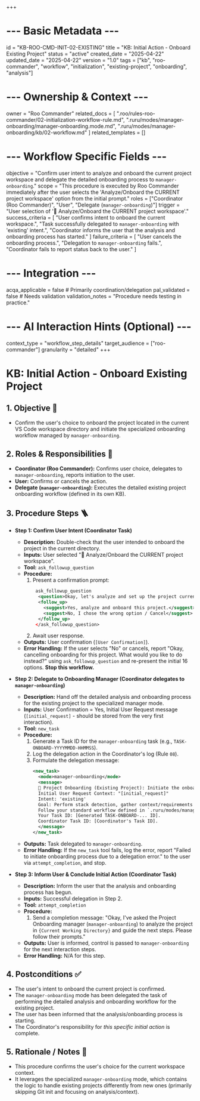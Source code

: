 +++
# --- Basic Metadata ---
id = "KB-ROO-CMD-INIT-02-EXISTING"
title = "KB: Initial Action - Onboard Existing Project"
status = "active"
created_date = "2025-04-22"
updated_date = "2025-04-22"
version = "1.0"
tags = ["kb", "roo-commander", "workflow", "initialization", "existing-project", "onboarding", "analysis"]

# --- Ownership & Context ---
owner = "Roo Commander"
related_docs = [
    ".roo/rules-roo-commander/02-initialization-workflow-rule.md",
    ".ruru/modes/manager-onboarding/manager-onboarding.mode.md",
    ".ruru/modes/manager-onboarding/kb/02-workflow.md"
]
related_templates = []

# --- Workflow Specific Fields ---
objective = "Confirm user intent to analyze and onboard the current project workspace and delegate the detailed onboarding process to `manager-onboarding`."
scope = "This procedure is executed by Roo Commander immediately after the user selects the 'Analyze/Onboard the CURRENT project workspace' option from the initial prompt."
roles = ["Coordinator (Roo Commander)", "User", "Delegate (`manager-onboarding`)"]
trigger = "User selection of '📂 Analyze/Onboard the CURRENT project workspace'."
success_criteria = [
    "User confirms intent to onboard the current workspace.",
    "Task successfully delegated to `manager-onboarding` with 'existing' intent.",
    "Coordinator informs the user that the analysis and onboarding process has started."
]
failure_criteria = [
    "User cancels the onboarding process.",
    "Delegation to `manager-onboarding` fails.",
    "Coordinator fails to report status back to the user."
]

# --- Integration ---
acqa_applicable = false # Primarily coordination/delegation
pal_validated = false # Needs validation
validation_notes = "Procedure needs testing in practice."

# --- AI Interaction Hints (Optional) ---
context_type = "workflow_step_details"
target_audience = ["roo-commander"]
granularity = "detailed"
+++

# KB: Initial Action - Onboard Existing Project

## 1. Objective 🎯
*   Confirm the user's choice to onboard the project located in the current VS Code workspace directory and initiate the specialized onboarding workflow managed by `manager-onboarding`.

## 2. Roles & Responsibilities 👤
*   **Coordinator (Roo Commander):** Confirms user choice, delegates to `manager-onboarding`, reports initiation to the user.
*   **User:** Confirms or cancels the action.
*   **Delegate (`manager-onboarding`):** Executes the detailed existing project onboarding workflow (defined in its own KB).

## 3. Procedure Steps 🪜

*   **Step 1: Confirm User Intent (Coordinator Task)**
    *   **Description:** Double-check that the user intended to onboard the project in the current directory.
    *   **Inputs:** User selected "📂 Analyze/Onboard the CURRENT project workspace".
    *   **Tool:** `ask_followup_question`
    *   **Procedure:**
        1.  Present a confirmation prompt:
            ```xml
             ask_followup_question
              <question>Okay, let's analyze and set up the project currently open in your workspace (`{Current Working Directory}`). We'll detect the tech stack and gather some context. Proceed?</question>
              <follow_up>
                <suggest>Yes, analyze and onboard this project.</suggest>
                <suggest>No, I chose the wrong option / Cancel</suggest>
              </follow_up>
             </ask_followup_question>
            ```
        2.  Await user response.
    *   **Outputs:** User confirmation (`[User Confirmation]`).
    *   **Error Handling:** If the user selects "No" or cancels, report "Okay, cancelling onboarding for this project. What would you like to do instead?" using `ask_followup_question` and re-present the initial 16 options. **Stop this workflow.**

*   **Step 2: Delegate to Onboarding Manager (Coordinator delegates to `manager-onboarding`)**
    *   **Description:** Hand off the detailed analysis and onboarding process for the existing project to the specialized manager mode.
    *   **Inputs:** User Confirmation = Yes, Initial User Request message (`[initial_request]` - should be stored from the very first interaction).
    *   **Tool:** `new_task`
    *   **Procedure:**
        1.  Generate a Task ID for the `manager-onboarding` task (e.g., `TASK-ONBOARD-YYYYMMDD-HHMMSS`).
        2.  Log the delegation action in the Coordinator's log (Rule `08`).
        3.  Formulate the delegation message:
            ```xml
            <new_task>
              <mode>manager-onboarding</mode>
              <message>
              🎯 Project Onboarding (Existing Project): Initiate the onboarding process for the EXISTING project in directory '{Current Working Directory}'.
              Initial User Request Context: "[initial_request]"
              Intent: 'existing'
              Goal: Perform stack detection, gather context/requirements outline, ensure journal structure exists, and report completion.
              Follow your standard workflow defined in `.ruru/modes/manager-onboarding/kb/02-workflow.md`.
              Your Task ID: [Generated TASK-ONBOARD-... ID].
              Coordinator Task ID: [Coordinator's Task ID].
              </message>
            </new_task>
            ```
    *   **Outputs:** Task delegated to `manager-onboarding`.
    *   **Error Handling:** If the `new_task` tool fails, log the error, report "Failed to initiate onboarding process due to a delegation error." to the user via `attempt_completion`, and stop.

*   **Step 3: Inform User & Conclude Initial Action (Coordinator Task)**
    *   **Description:** Inform the user that the analysis and onboarding process has begun.
    *   **Inputs:** Successful delegation in Step 2.
    *   **Tool:** `attempt_completion`
    *   **Procedure:**
        1.  Send a completion message: "Okay, I've asked the Project Onboarding manager (`manager-onboarding`) to analyze the project in `{Current Working Directory}` and guide the next steps. Please follow their prompts."
    *   **Outputs:** User is informed, control is passed to `manager-onboarding` for the next interaction steps.
    *   **Error Handling:** N/A for this step.

## 4. Postconditions ✅
*   The user's intent to onboard the current project is confirmed.
*   The `manager-onboarding` mode has been delegated the task of performing the detailed analysis and onboarding workflow for the existing project.
*   The user has been informed that the analysis/onboarding process is starting.
*   The Coordinator's responsibility for *this specific initial action* is complete.

## 5. Rationale / Notes 🤔
*   This procedure confirms the user's choice for the current workspace context.
*   It leverages the specialized `manager-onboarding` mode, which contains the logic to handle existing projects differently from new ones (primarily skipping Git init and focusing on analysis/context).